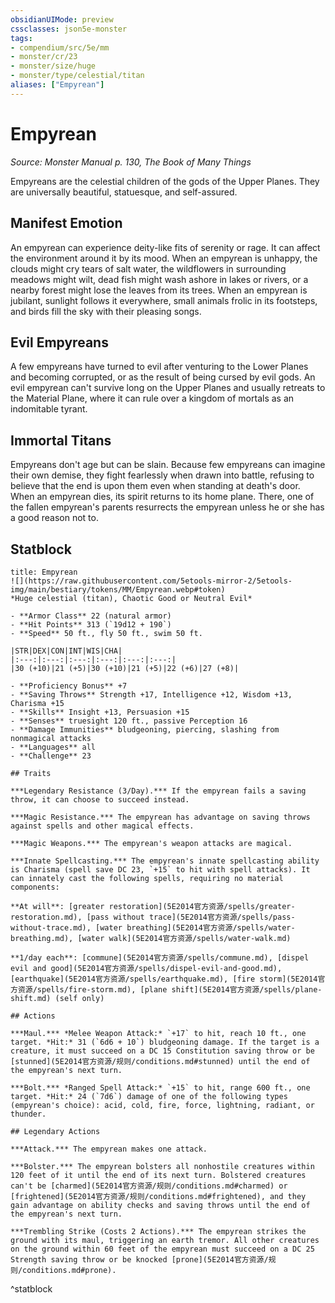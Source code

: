 ```yaml
---
obsidianUIMode: preview
cssclasses: json5e-monster
tags:
- compendium/src/5e/mm
- monster/cr/23
- monster/size/huge
- monster/type/celestial/titan
aliases: ["Empyrean"]
---
```

# Empyrean
*Source: Monster Manual p. 130, The Book of Many Things*  

Empyreans are the celestial children of the gods of the Upper Planes. They are universally beautiful, statuesque, and self-assured.

## Manifest Emotion

An empyrean can experience deity-like fits of serenity or rage. It can affect the environment around it by its mood. When an empyrean is unhappy, the clouds might cry tears of salt water, the wildflowers in surrounding meadows might wilt, dead fish might wash ashore in lakes or rivers, or a nearby forest might lose the leaves from its trees. When an empyrean is jubilant, sunlight follows it everywhere, small animals frolic in its footsteps, and birds fill the sky with their pleasing songs.

## Evil Empyreans

A few empyreans have turned to evil after venturing to the Lower Planes and becoming corrupted, or as the result of being cursed by evil gods. An evil empyrean can't survive long on the Upper Planes and usually retreats to the Material Plane, where it can rule over a kingdom of mortals as an indomitable tyrant.

## Immortal Titans

Empyreans don't age but can be slain. Because few empyreans can imagine their own demise, they fight fearlessly when drawn into battle, refusing to believe that the end is upon them even when standing at death's door. When an empyrean dies, its spirit returns to its home plane. There, one of the fallen empyrean's parents resurrects the empyrean unless he or she has a good reason not to.

## Statblock

```ad-statblock
title: Empyrean
![](https://raw.githubusercontent.com/5etools-mirror-2/5etools-img/main/bestiary/tokens/MM/Empyrean.webp#token)
*Huge celestial (titan), Chaotic Good or Neutral Evil*

- **Armor Class** 22 (natural armor)
- **Hit Points** 313 (`19d12 + 190`)
- **Speed** 50 ft., fly 50 ft., swim 50 ft.

|STR|DEX|CON|INT|WIS|CHA|
|:---:|:---:|:---:|:---:|:---:|:---:|
|30 (+10)|21 (+5)|30 (+10)|21 (+5)|22 (+6)|27 (+8)|

- **Proficiency Bonus** +7
- **Saving Throws** Strength +17, Intelligence +12, Wisdom +13, Charisma +15
- **Skills** Insight +13, Persuasion +15
- **Senses** truesight 120 ft., passive Perception 16
- **Damage Immunities** bludgeoning, piercing, slashing from nonmagical attacks
- **Languages** all
- **Challenge** 23

## Traits

***Legendary Resistance (3/Day).*** If the empyrean fails a saving throw, it can choose to succeed instead.

***Magic Resistance.*** The empyrean has advantage on saving throws against spells and other magical effects.

***Magic Weapons.*** The empyrean's weapon attacks are magical.

***Innate Spellcasting.*** The empyrean's innate spellcasting ability is Charisma (spell save DC 23, `+15` to hit with spell attacks). It can innately cast the following spells, requiring no material components:

**At will**: [greater restoration](5E2014官方资源/spells/greater-restoration.md), [pass without trace](5E2014官方资源/spells/pass-without-trace.md), [water breathing](5E2014官方资源/spells/water-breathing.md), [water walk](5E2014官方资源/spells/water-walk.md)

**1/day each**: [commune](5E2014官方资源/spells/commune.md), [dispel evil and good](5E2014官方资源/spells/dispel-evil-and-good.md), [earthquake](5E2014官方资源/spells/earthquake.md), [fire storm](5E2014官方资源/spells/fire-storm.md), [plane shift](5E2014官方资源/spells/plane-shift.md) (self only)

## Actions

***Maul.*** *Melee Weapon Attack:* `+17` to hit, reach 10 ft., one target. *Hit:* 31 (`6d6 + 10`) bludgeoning damage. If the target is a creature, it must succeed on a DC 15 Constitution saving throw or be [stunned](5E2014官方资源/规则/conditions.md#stunned) until the end of the empyrean's next turn.

***Bolt.*** *Ranged Spell Attack:* `+15` to hit, range 600 ft., one target. *Hit:* 24 (`7d6`) damage of one of the following types (empyrean's choice): acid, cold, fire, force, lightning, radiant, or thunder.

## Legendary Actions

***Attack.*** The empyrean makes one attack.

***Bolster.*** The empyrean bolsters all nonhostile creatures within 120 feet of it until the end of its next turn. Bolstered creatures can't be [charmed](5E2014官方资源/规则/conditions.md#charmed) or [frightened](5E2014官方资源/规则/conditions.md#frightened), and they gain advantage on ability checks and saving throws until the end of the empyrean's next turn.

***Trembling Strike (Costs 2 Actions).*** The empyrean strikes the ground with its maul, triggering an earth tremor. All other creatures on the ground within 60 feet of the empyrean must succeed on a DC 25 Strength saving throw or be knocked [prone](5E2014官方资源/规则/conditions.md#prone).
```
^statblock